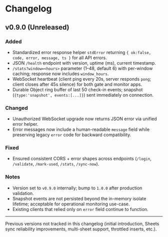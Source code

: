 # Changelog

## v0.9.0 (Unreleased)

### Added

- Standardized error response helper `stdError` returning `{ ok:false, code, error, message, ts }` for all API errors.
- JSON `/health` endpoint with version, uptime (ms), current timestamp.
- `/stats?window=<hours>` parameter (1–48, default 6) with per-window caching; response now includes `window_hours`.
- WebSocket heartbeat (client ping every 20s, server responds `pong`; client closes after 45s silence) for both gate and monitor apps.
- Durable Object ring buffer of last 50 check-in events; snapshot (`{type:'snapshot', events:[...]}`) sent immediately on connection.

### Changed

- Unauthorized WebSocket upgrade now returns JSON error via unified error helper.
- Error messages now include a human-readable `message` field while preserving legacy `error` code for backward compatibility.

### Fixed

- Ensured consistent CORS + error shapes across endpoints (`/login`, `/validate`, `/mark-used`, `/stats`, `/sync-now`).

### Notes

- Version set to `v0.9.0` internally; bump to `1.0.0` after production validation.
- Snapshot events are not persisted beyond the in-memory isolate lifetime; acceptable for operational monitoring use-case.
- Existing clients that relied only on `error` field continue to function.

---

Previous versions not tracked in this changelog (initial introduction, Sheets sync reliability improvements, multi-sheet support, throttled inserts, etc.).
